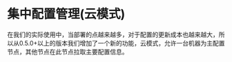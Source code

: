# 集中配置管理\(云模式\)

在我们的实际使用中，当部署的点越来越多，对于配置的更新成本也越来越大，所以从0.5.0+以上的版本我们增加了一个新的功能，云模式，允许一台机器为主配置节点，其他节点在此节点拉取主要配置信息。




